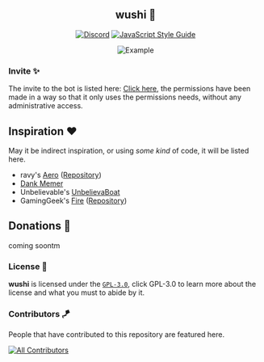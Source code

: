 <div align="center">

## wushi 🍣
[![Discord](https://discordapp.com/api/guilds/755208617203990599/widget.png?style=shield)](https://discord.gg/7MtXvNB)
[![JavaScript Style Guide](https://img.shields.io/badge/code_style-standard-brightgreen.svg)](https://standardjs.com)

![Example](https://media.discordapp.net/attachments/744637502413078622/769626003093454868/SoR9NS3dDQAAAAAASUVORK5CYII.png)

</div>

### Invite ✨

The invite to the bot is listed here: [Click here](https://discord.com/oauth2/authorize?client_id=755526238466080830&permissions=1275456512&scope=bot), the permissions have been made in a way so that it only uses the permissions needs, without any administrative access. 

## Inspiration ❤️

May it be indirect inspiration, or using *some kind* of code, it will be listed here.

- ravy's [Aero](https://get.aero.bot) ([Repository](https://git.farfrom.earth/aero))
- [Dank Memer](http://dankmemer.lol/)
- Unbelievable's [UnbelievaBoat](https://unb.pizza)
- GamingGeek's [Fire](https://fire.gaminggeek.dev) ([Repository](https://github.com/FireDiscordBot/bot))

## Donations 💸

coming soontm

### License 📜

**wushi** is licensed under the [`GPL-3.0`](https://choosealicense.com/licenses/gpl-3.0/), click GPL-3.0 to learn more about the license and what you must to abide by it.


### Contributors 🪁

People that have contributed to this repository are featured here.

<!-- ALL-CONTRIBUTORS-BADGE:START - Do not remove or modify this section -->
[![All Contributors](https://img.shields.io/badge/all_contributors-13-orange.svg?style=flat-square)](#contributors)
<!-- ALL-CONTRIBUTORS-BADGE:END --> 

